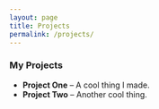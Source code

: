 ```yaml
---
layout: page
title: Projects
permalink: /projects/
---
```


### My Projects

- **Project One** – A cool thing I made.
- **Project Two** – Another cool thing.
